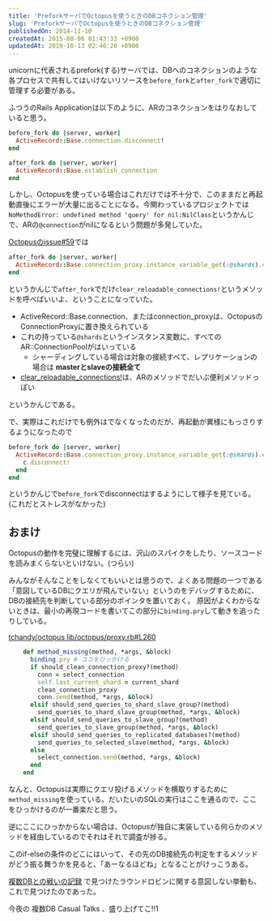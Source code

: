 ```yaml
---
title: 'PreforkサーバでOctopusを使うときのDBコネクション管理'
slug: 'PreforkサーバでOctopusを使うときのDBコネクション管理'
publishedOn: 2014-11-10
createdAt: 2015-08-06 01:43:33 +0900
updatedAt: 2019-10-13 02:46:20 +0900
---
```

unicornに代表されるprefork(する)サーバでは、DBへのコネクションのような各プロセスで共有してはいけないリソースを`before_fork`と`after_fork`で適切に管理する必要がある。

ふつうのRails Applicationは以下のように、ARのコネクションをはりなおしていると思う。

```ruby
before_fork do |server, worker|
  ActiveRecord::Base.connection.disconnect!
end

after_fork do |server, worker|
  ActiveRecord::Base.establish_connection
end
```

しかし、Octopusを使っている場合はこれだけでは不十分で、このままだと再起動直後にエラーが大量に出ることになる。今関わっているプロジェクトでは`NoMethodError: undefined method 'query' for nil:NilClass`というかんじで、ARの`@connection`がnilになるという問題が多発していた。

[Octopusのissue#59](https://github.com/tchandy/octopus/issues/59#issuecomment-3134239)では

```ruby
after_fork do |server, worker|
  ActiveRecord::Base.connection_proxy.instance_variable_get(:@shards).each {|k,v| v.clear_reloadable_connections! }
end
```

というかんじで`after_fork`でだけ`clear_reloadable_connections!`というメソッドを呼べばいいよ、ということになっていた。

- ActiveRecord::Base.connection、またはconnection_proxyは、OctopusのConnectionProxyに置き換えられている
- これの持っている`@shards`というインスタンス変数に、すべてのAR::ConnectionPoolがはいっている
  - シャーディングしている場合は対象の接続すべて、レプリケーションの場合は **masterとslaveの接続全て**
- [clear\_reloadable\_connections!](https://api.rubyonrails.org/classes/ActiveRecord/ConnectionAdapters/ConnectionPool.html#method-i-clear_reloadable_connections-21)は、ARのメソッドでだいぶ便利メソッドっぽい

というかんじである。

で、実際はこれだけでも例外はでなくなったのだが、再起動が異様にもっさりするようになったので

```ruby
before_fork do |server, worker|
  ActiveRecord::Base.connection_proxy.instance_variable_get(:@shards).each  do |_, c|
    c.disconnect!
  end
end
```

というかんじで`before_fork`でdisconnectはするようにして様子を見ている。(これだとストレスがなかった)

## おまけ

Octopusの動作を完璧に理解するには、沢山のスパイクをしたり、ソースコードを読みまくらないといけない。(つらい)

みんながそんなことをしなくてもいいとは思うので、よくある問題の一つである「意図しているDBにクエリが飛んでいない」というのをデバッグするために、DBの接続先を判断している部分のポインタを置いておく。
原因がよくわからないときは、最小の再現コードを書いてこの部分に`binding.pry`して動きを追ったりしている。

[tchandy/octopus lib/octopus/proxy.rb#L260](https://github.com/tchandy/octopus/blob/ce55a0d931fcd0698f64357a656984981e6b3f6c/lib/octopus/proxy.rb#L260)

```ruby
    def method_missing(method, *args, &block)
      binding.pry # ココをひっかける
      if should_clean_connection_proxy?(method)
        conn = select_connection
        self.last_current_shard = current_shard
        clean_connection_proxy
        conn.send(method, *args, &block)
      elsif should_send_queries_to_shard_slave_group?(method)
        send_queries_to_shard_slave_group(method, *args, &block)
      elsif should_send_queries_to_slave_group?(method)
        send_queries_to_slave_group(method, *args, &block)
      elsif should_send_queries_to_replicated_databases?(method)
        send_queries_to_selected_slave(method, *args, &block)
      else
        select_connection.send(method, *args, &block)
      end
    end
```

なんと、Octopusは実際にクエリ投げるメソッドを横取りするために`method_missing`を使っている。だいたいのSQLの実行はここを通るので、ここをひっかけるのが一番楽だと思う。

逆にここにひっかからない場合は、Octopusが独自に実装している何らかのメソッドを経由しているのでそれはそれで調査が捗る。

このif-elseの条件のどこにはいって、その先のDB接続先の判定をするメソッドがどう振る舞うかを見ると、「あーなるほどね」となることがけっこうある。

[複数DBとの戦いの記録](https://diary.shu-cream.net/blog/2014/10/27/octopus-round-robin-bug.html) で見つけたラウンドロビンに関する意図しない挙動も、これで見つけたのであった。

今夜の 複数DB Casual Talks 、盛り上げてこ!!1
